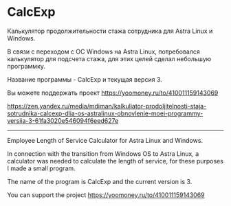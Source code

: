 # CalcExp
Калькулятор продолжительности стажа сотрудника для Astra Linux и Windows.

В связи с переходом с ОС Windows на Astra Linux, потребовался калькулятор для подсчета стажа, для этих целей сделал небольшую программку.

Название программы - CalcExp и текущая версия 3.

Вы можете поддержать проект https://yoomoney.ru/to/410011159143069

https://zen.yandex.ru/media/mdiman/kalkuliator-prodoljitelnosti-staja-sotrudnika-calcexp-dlia-os-astralinux-obnovlenie-moei-programmy-versiia-3-61fa3020e546094f6eed627e

---------------------------------------------------------------------------------

Employee Length of Service Calculator for Astra Linux and Windows.

In connection with the transition from Windows OS to Astra Linux, a calculator was needed to calculate the length of service, for these purposes I made a small program.

The name of the program is CalcExp and the current version is 3.

You can support the project https://yoomoney.ru/to/410011159143069
